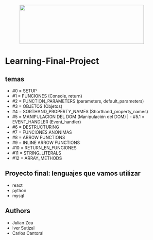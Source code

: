 <p align="center">
  <img width="409" height="128" src="https://assets.website-files.com/6105315644a26f77912a1ada/610540e8b4cd6969794fe673_Holberton_School_logo-04-04.svg">
</p>

# Learning-Final-Project

## temas

- #0 = SETUP
- #1 = FUNCIONES                                                    (Console, return)
- #2 = FUNCTION_PARAMETERS                                          (parameters, default_parameters)
- #3 = OBJETOS                                                      (Objetos)
- #4 = SORTHAND_PROPERTY_NAMES                                      (Shorthand_property_names)
- #5 = MANIPULACION DEL DOM                                         (Manipulación del DOM)
|   - #5.1 = EVENT_HANDLER                                          (Event_handler)
- #6 = DESTRUCTURING
- #7 = FUNCIONES ANONIMAS
- #8 = ARROW FUNCTIONS
- #9 = INLINE ARROW FUNCTIONS
- #10 = RETURN_EN_FUNCIONES
- #11 = STRING_LITERALS
- #12 = ARRAY_METHODS

## Proyecto final: lenguajes que vamos utilizar
- react
- python
- mysql

## Authors
- Julian Zea
- Iver Sutizal
- Carlos Cantoral
